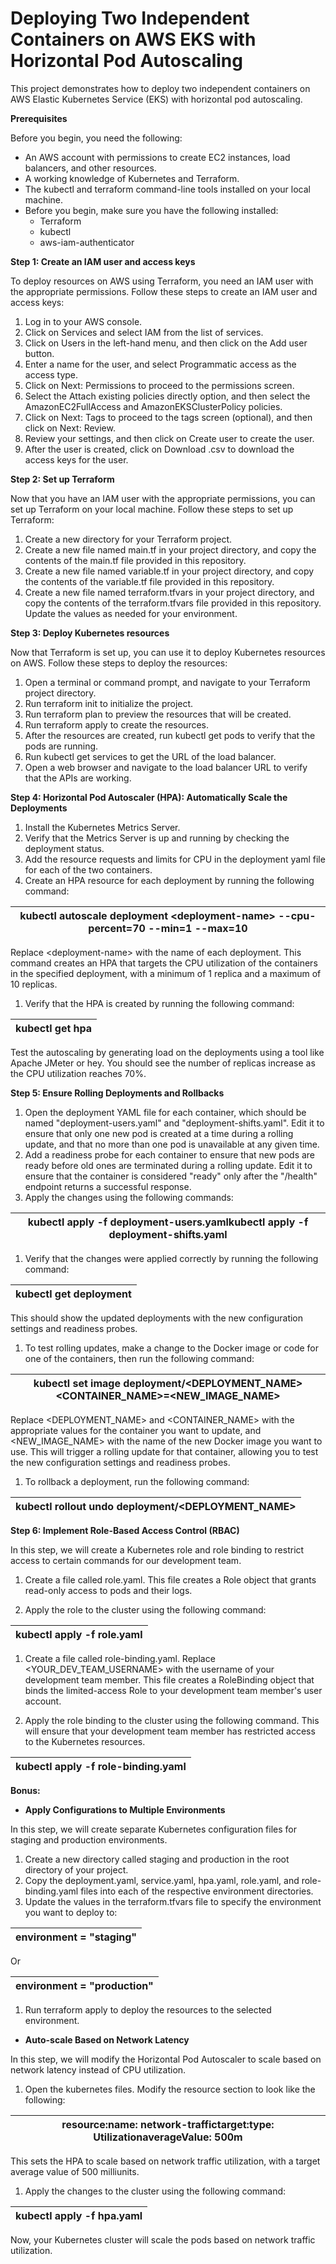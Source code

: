 # Deploying Two Independent Containers on AWS EKS with Horizontal Pod Autoscaling
This project demonstrates how to deploy two independent containers on AWS Elastic Kubernetes Service (EKS) with horizontal pod autoscaling.

**Prerequisites**

Before you begin, you need the following:

- An AWS account with permissions to create EC2 instances, load balancers, and other resources.
- A working knowledge of Kubernetes and Terraform.
- The kubectl and terraform command-line tools installed on your local machine.
- Before you begin, make sure you have the following installed:
  - Terraform
  - kubectl
  - aws-iam-authenticator

**Step 1: Create an IAM user and access keys**

To deploy resources on AWS using Terraform, you need an IAM user with the appropriate permissions. Follow these steps to create an IAM user and access keys:

1. Log in to your AWS console.
2. Click on Services and select IAM from the list of services.
3. Click on Users in the left-hand menu, and then click on the Add user button.
4. Enter a name for the user, and select Programmatic access as the access type.
5. Click on Next: Permissions to proceed to the permissions screen.
6. Select the Attach existing policies directly option, and then select the AmazonEC2FullAccess and AmazonEKSClusterPolicy policies.
7. Click on Next: Tags to proceed to the tags screen (optional), and then click on Next: Review.
8. Review your settings, and then click on Create user to create the user.
9. After the user is created, click on Download .csv to download the access keys for the user.

**Step 2: Set up Terraform**

Now that you have an IAM user with the appropriate permissions, you can set up Terraform on your local machine. Follow these steps to set up Terraform:

1. Create a new directory for your Terraform project.
2. Create a new file named main.tf in your project directory, and copy the contents of the main.tf file provided in this repository.
3. Create a new file named variable.tf in your project directory, and copy the contents of the variable.tf file provided in this repository.
4. Create a new file named terraform.tfvars in your project directory, and copy the contents of the terraform.tfvars file provided in this repository. Update the values as needed for your environment.

**Step 3: Deploy Kubernetes resources**

Now that Terraform is set up, you can use it to deploy Kubernetes resources on AWS. Follow these steps to deploy the resources:

1. Open a terminal or command prompt, and navigate to your Terraform project directory.
2. Run terraform init to initialize the project.
3. Run terraform plan to preview the resources that will be created.
4. Run terraform apply to create the resources.
5. After the resources are created, run kubectl get pods to verify that the pods are running.
6. Run kubectl get services to get the URL of the load balancer.
7. Open a web browser and navigate to the load balancer URL to verify that the APIs are working.

**Step 4: Horizontal Pod Autoscaler (HPA): Automatically Scale the Deployments**

1. Install the Kubernetes Metrics Server.
2. Verify that the Metrics Server is up and running by checking the deployment status.
3. Add the resource requests and limits for CPU in the deployment yaml file for each of the two containers.
4. Create an HPA resource for each deployment by running the following command:

| kubectl autoscale deployment \<deployment-name\> --cpu-percent=70 --min=1 --max=10 |
| --- |

Replace \<deployment-name\> with the name of each deployment. This command creates an HPA that targets the CPU utilization of the containers in the specified deployment, with a minimum of 1 replica and a maximum of 10 replicas.

1. Verify that the HPA is created by running the following command:

| kubectl get hpa |
| --- |

Test the autoscaling by generating load on the deployments using a tool like Apache JMeter or hey. You should see the number of replicas increase as the CPU utilization reaches 70%.

**Step 5: Ensure Rolling Deployments and Rollbacks**

1. Open the deployment YAML file for each container, which should be named "deployment-users.yaml" and "deployment-shifts.yaml". Edit it to ensure that only one new pod is created at a time during a rolling update, and that no more than one pod is unavailable at any given time.
2. Add a readiness probe for each container to ensure that new pods are ready before old ones are terminated during a rolling update. Edit it to ensure that the container is considered "ready" only after the "/health" endpoint returns a successful response.
3. Apply the changes using the following commands:


| kubectl apply -f deployment-users.yamlkubectl apply -f deployment-shifts.yaml |
| --- |

1. Verify that the changes were applied correctly by running the following command:

| kubectl get deployment |
| --- |

This should show the updated deployments with the new configuration settings and readiness probes.

1. To test rolling updates, make a change to the Docker image or code for one of the containers, then run the following command:

| kubectl set image deployment/\<DEPLOYMENT\_NAME\> \<CONTAINER\_NAME\>=\<NEW\_IMAGE\_NAME\> |
| --- |

Replace \<DEPLOYMENT\_NAME\> and \<CONTAINER\_NAME\> with the appropriate values for the container you want to update, and \<NEW\_IMAGE\_NAME\> with the name of the new Docker image you want to use. This will trigger a rolling update for that container, allowing you to test the new configuration settings and readiness probes.

1. To rollback a deployment, run the following command:

| kubectl rollout undo deployment/\<DEPLOYMENT\_NAME\> |
| --- |

**Step 6: Implement Role-Based Access Control (RBAC)**

In this step, we will create a Kubernetes role and role binding to restrict access to certain commands for our development team.

1. Create a file called role.yaml. This file creates a Role object that grants read-only access to pods and their logs.

1. Apply the role to the cluster using the following command:

| kubectl apply -f role.yaml |
| --- |

1. Create a file called role-binding.yaml. Replace \<YOUR\_DEV\_TEAM\_USERNAME\> with the username of your development team member. This file creates a RoleBinding object that binds the limited-access Role to your development team member's user account.

1. Apply the role binding to the cluster using the following command. This will ensure that your development team member has restricted access to the Kubernetes resources.

| kubectl apply -f role-binding.yaml |
| --- |

**Bonus:**

- **Apply Configurations to Multiple Environments**

In this step, we will create separate Kubernetes configuration files for staging and production environments.

1. Create a new directory called staging and production in the root directory of your project.
2. Copy the deployment.yaml, service.yaml, hpa.yaml, role.yaml, and role-binding.yaml files into each of the respective environment directories.
3. Update the values in the terraform.tfvars file to specify the environment you want to deploy to:

| environment = "staging" |
| --- |

Or

| environment = "production" |
| --- |

1. Run terraform apply to deploy the resources to the selected environment.

- **Auto-scale Based on Network Latency**

In this step, we will modify the Horizontal Pod Autoscaler to scale based on network latency instead of CPU utilization.

1. Open the kubernetes files. Modify the resource section to look like the following:

| resource:name: network-traffictarget:type: UtilizationaverageValue: 500m |
| --- |

This sets the HPA to scale based on network traffic utilization, with a target average value of 500 milliunits.

1. Apply the changes to the cluster using the following command:

| kubectl apply -f hpa.yaml |
| --- |

Now, your Kubernetes cluster will scale the pods based on network traffic utilization.
